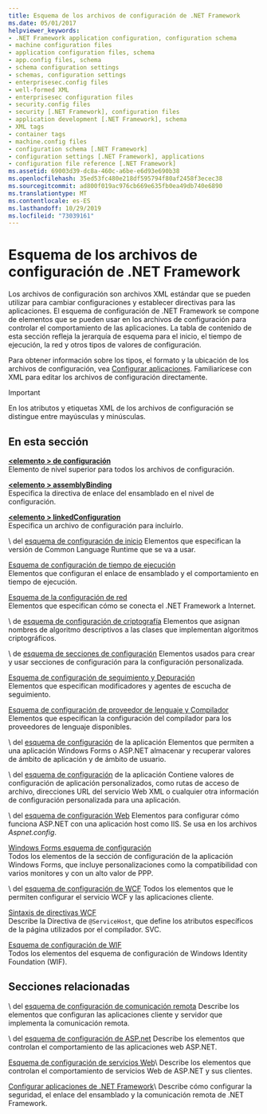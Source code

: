 ```yaml
---
title: Esquema de los archivos de configuración de .NET Framework
ms.date: 05/01/2017
helpviewer_keywords:
- .NET Framework application configuration, configuration schema
- machine configuration files
- application configuration files, schema
- app.config files, schema
- schema configuration settings
- schemas, configuration settings
- enterprisesec.config files
- well-formed XML
- enterprisesec configuration files
- security.config files
- security [.NET Framework], configuration files
- application development [.NET Framework], schema
- XML tags
- container tags
- machine.config files
- configuration schema [.NET Framework]
- configuration settings [.NET Framework], applications
- configuration file reference [.NET Framework]
ms.assetid: 69003d39-dc8a-460c-a6be-e6d93e690b38
ms.openlocfilehash: 35ed53fc480e218df595794f80af2458f3ecec38
ms.sourcegitcommit: ad800f019ac976cb669e635fb0ea49db740e6890
ms.translationtype: MT
ms.contentlocale: es-ES
ms.lasthandoff: 10/29/2019
ms.locfileid: "73039161"
---
```

# <a name="configuration-file-schema-for-the-net-framework"></a>Esquema de los archivos de configuración de .NET Framework

Los archivos de configuración son archivos XML estándar que se pueden utilizar para cambiar configuraciones y establecer directivas para las aplicaciones. El esquema de configuración de .NET Framework se compone de elementos que se pueden usar en los archivos de configuración para controlar el comportamiento de las aplicaciones. La tabla de contenido de esta sección refleja la jerarquía de esquema para el inicio, el tiempo de ejecución, la red y otros tipos de valores de configuración.

Para obtener información sobre los tipos, el formato y la ubicación de los archivos de configuración, vea [Configurar aplicaciones](../index.md). Familiarícese con XML para editar los archivos de configuración directamente.

> [!IMPORTANT]
> En los atributos y etiquetas XML de los archivos de configuración se distingue entre mayúsculas y minúsculas.

## <a name="in-this-section"></a>En esta sección

[ **\<elemento > de configuración** ](configuration-element.md)\
Elemento de nivel superior para todos los archivos de configuración.

[ **\<elemento > assemblyBinding** ](assemblybinding-element-for-configuration.md)\
Especifica la directiva de enlace del ensamblado en el nivel de configuración.

[ **\<elemento > linkedConfiguration** ](linkedconfiguration-element.md)\
Especifica un archivo de configuración para incluirlo.

\ del [esquema de configuración de inicio](./startup/index.md)
Elementos que especifican la versión de Common Language Runtime que se va a usar.

[Esquema de configuración de tiempo de ejecución](./runtime/index.md)\
Elementos que configuran el enlace de ensamblado y el comportamiento en tiempo de ejecución.

[Esquema de la configuración de red](./network/index.md)\
Elementos que especifican cómo se conecta el .NET Framework a Internet.

\ de [esquema de configuración de criptografía](./cryptography/index.md)
Elementos que asignan nombres de algoritmo descriptivos a las clases que implementan algoritmos criptográficos.

\ de [esquema de secciones de configuración](configuration-sections-schema.md)
Elementos usados para crear y usar secciones de configuración para la configuración personalizada.

[Esquema de configuración de seguimiento y Depuración](./trace-debug/index.md)\
Elementos que especifican modificadores y agentes de escucha de seguimiento.

[Esquema de configuración de proveedor de lenguaje y Compilador](./compiler/index.md)\
Elementos que especifican la configuración del compilador para los proveedores de lenguaje disponibles.

\ del [esquema de configuración](application-settings-schema.md) de la aplicación
Elementos que permiten a una aplicación Windows Forms o ASP.NET almacenar y recuperar valores de ámbito de aplicación y de ámbito de usuario.

\ del [esquema de configuración](./appsettings/index.md) de la aplicación
Contiene valores de configuración de aplicación personalizados, como rutas de acceso de archivo, direcciones URL del servicio Web XML o cualquier otra información de configuración personalizada para una aplicación.

\ del [esquema de configuración Web](./web/index.md)
Elementos para configurar cómo funciona ASP.NET con una aplicación host como IIS. Se usa en los archivos *Aspnet.config*.

[Windows Forms esquema de configuración](winforms/index.md)\
Todos los elementos de la sección de configuración de la aplicación Windows Forms, que incluye personalizaciones como la compatibilidad con varios monitores y con un alto valor de PPP.

\ del [esquema de configuración de WCF](./wcf/index.md)
Todos los elementos que le permiten configurar el servicio WCF y las aplicaciones cliente.

[Sintaxis de directivas WCF](./wcf-directive/index.md)\
Describe la Directiva de `@ServiceHost`, que define los atributos específicos de la página utilizados por el compilador. SVC.

[Esquema de configuración de WIF](windows-identity-foundation/index.md)\
Todos los elementos del esquema de configuración de Windows Identity Foundation (WIF).

## <a name="related-sections"></a>Secciones relacionadas

\ del [esquema de configuración de comunicación remota](https://docs.microsoft.com/previous-versions/dotnet/netframework-4.0/z415cf9a(v=vs.100))
Describe los elementos que configuran las aplicaciones cliente y servidor que implementa la comunicación remota.

\ del [esquema de configuración de ASP.net](https://docs.microsoft.com/previous-versions/dotnet/netframework-4.0/b5ysx397(v=vs.100))
Describe los elementos que controlan el comportamiento de las aplicaciones web ASP.NET.

[Esquema de configuración de servicios Web](https://docs.microsoft.com/previous-versions/dotnet/netframework-4.0/cctwteet(v=vs.100))\
Describe los elementos que controlan el comportamiento de servicios Web de ASP.NET y sus clientes.

[Configurar aplicaciones de .NET Framework](https://docs.microsoft.com/previous-versions/dotnet/netframework-4.0/kza1yk3a(v=vs.100))\
Describe cómo configurar la seguridad, el enlace del ensamblado y la comunicación remota de .NET Framework.
